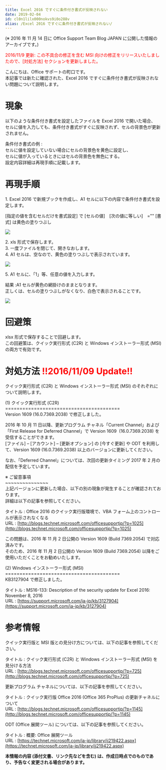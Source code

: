 ```yaml
---
title: Excel 2016 ですぐに条件付き書式が反映されない
date: 2019-02-04
id: cl0n1lilx000nokvs9i0o288v
alias: /Excel 2016 ですぐに条件付き書式が反映されない/
---
```


(※ 2016 年 11 月 14 日に Office Support Team Blog JAPAN に公開した情報のアーカイブです。)  

<div style="color:#ff0000">2016/11/9 更新:  
この不具合の修正を含む MSI 向けの修正をリリースいたしましたので、[対処方法] セクションを更新しました。</div>

  
  

こんにちは、Office サポートの町口です。  
本記事では新たに確認された、Excel 2016 ですぐに条件付き書式が反映されない問題について説明します。

  
  

**現象**
======

以下のような条件付き書式を設定したファイルを Excel 2016 で開いた場合、  
セルに値を入力しても、条件付き書式がすぐに反映されず、セルの背景色が更新されません。

  

条件付き書式の例 :  
セルに値を設定していない場合にセルの背景色を黄色に設定し、  
セルに値が入っているときにはセルの背景色を無色にする。  
設定内容詳細は再現手順に記載します。

  
  
  

**再現手順**
============

1\. Excel 2016 で新規ブックを作成し、A1 セルに以下の内容で条件付き書式を設定します。

 \[指定の値を含むセルだけを書式設定\] で \[セルの値\]　\[次の値に等しい\]　\="" \[書式\] は黄色の塗りつぶし

![](01.png)

2\. xls 形式で保存します。  
3\. 一度ファイルを閉じて、開きなおします。  
4\. A1 セルは、空なので、黄色の塗りつぶしで表示されています。

![](02.png)

5\. A1 セルに、「1」等、任意の値を入力します。

  

結果 :A1 セルが黄色の網掛けのままとなります。  
正しくは、セルの塗りつぶしがなくなり、白色で表示されることです。

![](03.png)

  
  
  

**回避策**
=======

xlsx 形式で保存することで回避します。  
この回避策は、クイック実行形式 (C2R) と Windows インストーラー形式 (MSI) の両方で有効です。

  
  
  

**対処方法 <span style="color:#ff0000">!!2016/11/09 Update!!**</span>
==============================

  

クイック実行形式 (C2R) と Windows インストーラー形式 (MSI) のそれぞれについて説明します。

  

(1) クイック実行形式 (C2R)  
\========================================  
Version 1609 (16.0.7369.2038) で修正しました。

2016 年 10 月 11 日以降、更新プログラム チャネル「Current Channel」および「First Release for Deferred Channel」で Version 1609  (16.0.7369.2038) を受信することができます。  
\[ファイル\] – \[アカウント\] – \[更新オプション\] の \[今すぐ更新\] や ODT を利用して、Version 1609 (16.0.7369.2038) 以上のバージョンに更新してください。

なお、「Deferred Channel」については、次回の更新タイミング 2017 年 2 月の配信を予定しています。

  

※ ご留意事項  
\~\~\~\~\~\~\~\~\~\~\~\~\~\~\~  
上記バージョンに更新した場合、以下の別の現象が発生することが確認されております。  
詳細は以下の記事を参照してください。

タイトル : Office 2016 のクイック実行版環境で、VBA フォーム上のコントロールが表示されなくなる  
URL : [http://blogs.technet.microsoft.com/officesupportjp/?p=1025](http://blogs.technet.microsoft.com/officesupportjp/?p=1025)

この問題は、2016 年 11 月 2 日公開の Version 1609 (Build 7369.2054) で対応済みです。  
そのため、2016 年 11 月 2 日公開の Version 1609 (Build 7369.2054) 以降をご使用いただくことをお勧めいたします。

  
  

(2) Windows インストーラー形式 (MSI)
\========================================  
KB3127904 で修正しました。

タイトル : MS16-133: Description of the security update for Excel 2016: November 8, 2016  
URL : [https://support.microsoft.com/ja-jp/kb/3127904](https://support.microsoft.com/ja-jp/kb/3127904)

  
  
  

**参考情報**
========

  

クイック実行版と MSI 版との見分け方については、以下の記事を参照してください。

タイトル : クイック実行形式 (C2R) と Windows インストーラー形式 (MSI) を見分ける方法  
URL : [http://blogs.technet.microsoft.com/officesupportjp/?p=725](http://blogs.technet.microsoft.com/officesupportjp/?p=725)

  

更新プログラム チャネルについては、以下の記事を参照してください。

タイトル : クイック実行版 Office 2016 (Office 365 ProPlus) の更新チャネルについて  
URL : [http://blogs.technet.microsoft.com/officesupportjp/?p=1145](http://blogs.technet.microsoft.com/officesupportjp/?p=1145)

  

ODT (Office 展開ツール) については、以下の記事を参照してください。

タイトル : 概要: Office 展開ツール  
URL : [https://technet.microsoft.com/ja-jp/library/jj219422.aspx](https://technet.microsoft.com/ja-jp/library/jj219422.aspx)

  
  

**本情報の内容 (添付文書、リンク先などを含む) は、作成日時点でのものであり、予告なく変更される場合があります。**